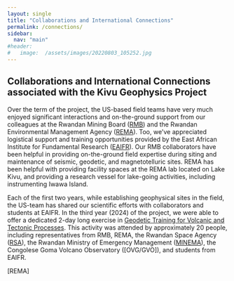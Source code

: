 ```yaml
---
layout: single
title: "Collaborations and International Connections"
permalink: /connections/
sidebar:
  nav: "main"
#header:
#   image:  /assets/images/20220803_105252.jpg
---
```



## Collaborations and International Connections  associated with the Kivu Geophysics Project

Over the term of the project, the US-based field teams have very much enjoyed significant interactions
and on-the-ground support from our colleagues at the Rwandan Mining Board ([RMB](https://www.rmb.gov.rw/)) and the Rwandan Environmental
Management Agency ([REMA](https://www.rema.gov.rw)).  Too, we've appreciated logistical support and training opportunities provided by
the East African Institute for Fundamental Research ([EAIFR](https://eaifr.org/)).  Our RMB collaborators have been helpful in providing
on-the-ground field expertise during siting and maintenance of seismic, geodetic, and magnetotelluric sites.  REMA
has been helpful with providing facility spaces at the REMA lab located on Lake Kivu, and providing a research vessel
for lake-going activities, including instrumenting Iwawa Island.

Each of the first two years, while establishing geophysical sites in the field, the US-team has shared our scientific
efforts with collaborators and students at EAIFR.  In the third year (2024) of the project, we were able to offer a dedicated
2-day long exercise in [Geodetic Training for Volcanic and Tectonic Processes](training).  This activity was attended by
approximately 20 people, including representatives from RMB, REMA, the Rwandan Space Agency ([RSA](https://space.gov.rw/)), 
the Rwandan Ministry of Emergency Management ([MINEMA](https://www.minema.gov.rw/)), the Congolese Goma Volcano Observatory ([OVG/GVO]), and students from EAIFR.

[REMA] 